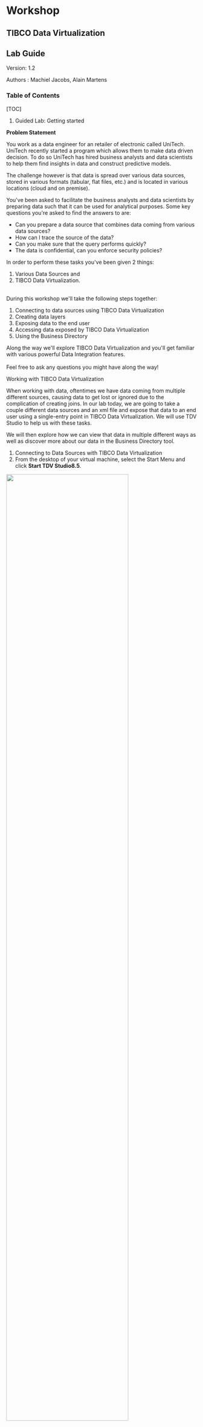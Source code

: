 # Workshop
## TIBCO Data Virtualization

## Lab Guide
Version: 1.2

Authors	:	Machiel Jacobs, Alain Martens

### Table of Contents
[TOC]


1. Guided Lab: Getting started 

**Problem Statement**

You work as a data engineer for an retailer of electronic called UniTech. \
UniTech recently started a program which allows them to make data driven decision. To do so UniTech has hired business analysts and data scientists to help them find insights in data and construct predictive models.

The challenge however is that data is spread over various data sources, stored in various formats (tabular, flat files, etc.) and is located in various locations (cloud and on premise).

You've been asked to facilitate the business analysts and data scientists by preparing data such that it can be used for analytical purposes. Some key questions you're asked to find the answers to are:



*   Can you prepare a data source that combines data coming from various data sources? 
*   How can I trace the source of the data?
*   Can you make sure that the query performs quickly?
*   The data is confidential, can you enforce security policies?

In order to perform these tasks you've been given 2 things: 



1. Various Data Sources and 
2. TIBCO Data Virtualization. 

 \
During this workshop we'll take the following steps together: 



1. Connecting to data sources using TIBCO Data Virtualization
2. Creating data layers
3. Exposing data to the end user
4. Accessing data exposed by TIBCO Data Virtualization
5. Using the Business Directory

Along the way we'll explore TIBCO Data Virtualization and you'll get familiar with various powerful Data Integration features. \
 \
Feel free to ask any questions you might have along the way!

Working with TIBCO Data Virtualization

When working with data, oftentimes we have data coming from multiple different sources, causing data to get lost or ignored due to the complication of creating joins. In our lab today, we are going to take a couple different data sources and an xml file and expose that data to an end user using a single-entry point in TIBCO Data Virtualization. We will use TDV Studio to help us with these tasks.

We will then explore how we can view that data in multiple different ways as well as discover more about our data in the Business Directory tool. 



1. Connecting to Data Sources with TIBCO Data Virtualization
1. From the desktop of your virtual machine, select the Start Menu and click **Start TDV Studio8.5**.


<img src=images/image38.png width="80%"></image>


2. Enter **admin** as username and use **tdvadmin** as password and click **Connect**.



<p id="gdcalert2" ><span style="color: red; font-weight: bold"><img src=images/image19.png></image></span></p>


_When we enter the Studio, we see a few different sections. On the left, we have the **Modeler** tab, which is where we will do most of our creation, the **Manager** tab, which allows us to view the health of our system, and the **Discovery** tab, which is where we can learn more about how our environment is structured. We will spend our lab today in the **Modeler** tab. This tab composes of 2 parts. On the left, we have the **Resource Tree**, which allows us to see all of the information we have either imported or built. On the right we have the **Canvas**, which is where we will do our creating and manage the details of our environment._



<p id="gdcalert3" ><span style="color: red; font-weight: bold"><img src=images/image55.png></image></span></p>


3. Expand the **Desktop** and **Shared** folders.
4. Right Click on the **IntroDemoOven** folder under the **Shared** folder and rename it **IntroDemoOven[FIRST LETTER + YOUR LAST NAME]**. For example; **IntroDemoOvenAMARTENS** To create your first data source:
    1. Select **New > New Data Source**.



<p id="gdcalert4" ><span style="color: red; font-weight: bold"><img src=images/image57.png></image></span></p>




    2. Search for PostgreSQL in the find box and select **PostgreSQL 9.1**.
    3. Click **Next.**



<p id="gdcalert5" ><span style="color: red; font-weight: bold"><img src=images/image56.png></image></span></p>



    4. Enter the corresponding database information:
        1. **Name**: Order Data.
        2. **Host**: localhost.
        3. **Port**: 9508
        4. **Database Name**: orders
        5. **Login**: tutorial
        6. **Password**: tutorial
        7. Click **Create & Introspect**.



<p id="gdcalert6" ><span style="color: red; font-weight: bold"><img src=images/image43.png></image></span></p>


    5. Expand the **Order Data** and **tutorial** folders
    6. Select the **orderdetails** and **orders** tables
    7. Click **Next**and **Finish**.

_If the tables are not appearing, select **Order Data** and click **Refresh Resource List**to retrieve the list of objects currently in the database._



<p id="gdcalert7" ><span style="color: red; font-weight: bold"><img src=images/image58.png></image></span></p>


    8. At the introspection task window, verify the status of **SUCCESS** and click **OK**.



<p id="gdcalert8" ><span style="color: red; font-weight: bold"><img src=images/image59.png></image></span></p>


_At this moment you've successfully made a connection to 2 data tables in a Postgres Database._

_We'll now continue to make a connection to a data table located in a MSSQL database._



5. Right Click on the **IntroDemoOven**to add our Customer Data.
    9. Select **New > New Data Source**.



<p id="gdcalert9" ><span style="color: red; font-weight: bold"><img src=images/image57.png></image></span></p>


    10. Search for Microsoft in the find box and select **Microsoft SQL Server 2012**.
    11. Click **Next.**



<p id="gdcalert10" ><span style="color: red; font-weight: bold"><img src=images/image62.png></image></span></p>



    12. Enter the corresponding database information:
1. **Name**: Customer Data.
2. **Host**: localhost.
3. **Port**: 1433
4. **Database Name**: IntroDemoCustomer
5. **Login**: sa
6. **Password**: Tibco@123
7. Click **Create & Introspect**.



<p id="gdcalert11" ><span style="color: red; font-weight: bold"><img src=images/image60.png></image></span></p>



    13. Expand the **Customer Data>IntroDemoCustomer>dbo** folders
    14. Select the **Customer_Data** tables
    15. Click **Next**and **Finish**.

_If the tables are not appearing, select **Customer Data** and click **Refresh Resource List**to retrieve the list of objects currently in the database._



<p id="gdcalert12" ><span style="color: red; font-weight: bold"><img src=images/image61.png></image></span></p>

    16. In the **Introspection Task** **Status** window, verify the status of **SUCCESS** and click **OK** to close the window.



<p id="gdcalert13" ><span style="color: red; font-weight: bold"><img src=images/image63.png></image></span></p>

_At this point in time we've successfully added connections to 2 database. We have additional information about our product catalog, this information is stored in an XML file. Let’s bring this in to connect it with our databases._



6. Right Click on the **IntroDemoOven**to add our **Product Information**.
    17. Select **New > New Data Source**.
    18. Search for File in the find box and select **File-XML**.
    19. Click **Next.**



<p id="gdcalert14" ><span style="color: red; font-weight: bold"><img src=images/image64.png></image></span></p>


    20. Enter the corresponding information:
1. **Name**: Product Descriptions.
2. **Root Path**: C:\Program Files\TIBCO\TDV Server 8.5\docs\examples
3. Click **Create & Introspect**.



<p id="gdcalert15" ><span style="color: red; font-weight: bold"><img src=images/image65.png></image></span></p>


    21. Expand the **Product Descriptions** folder
    22. Select the **productCatalog.xml** file
    23. Click **Next**and **Finish**.



<p id="gdcalert16" ><span style="color: red; font-weight: bold"><img src=images/image66.png></image></span></p>


    24. In the **Introspection Task** **Status** window, verify the status of **SUCCESS** and click **OK** to close the window.



<p id="gdcalert17" ><span style="color: red; font-weight: bold"><img src=images/image67.png></image></span></p>

_You've successfully completed the chapter where you've made connections to 3 data sources. 2 databases and 1 xml file. In the next chapter we'll combine these data sources._



2. Creating Data Layers

_In order to expose data to our end users, we want to create an easily understood system in order to not only expose multiple data sets to our end user, but also create a manageable system to quickly and easily expand our data offerings. To do this we create layers. Each layer represents a level of abstraction from our original data, from the Meta Data Layer, which maps most closely to our original data, the Business Layer which contains our reusable data model, to our Application Layer which contains views created to most closely match our end users’ needs._



1. Right Click on the **IntroDemoOven** folder.
2. Select **New > New Folder**to create folders for our data layers



<p id="gdcalert18" ><span style="color: red; font-weight: bold"><img src=images/image68.png></image></span></p>


3. Create 3 folders named **L1_MetaLayer, L2_BusinessLayer, L3_ApplicationLayer**



<p id="gdcalert19" ><span style="color: red; font-weight: bold"><img src=images/image69.png></image></span></p>



<p id="gdcalert20" ><span style="color: red; font-weight: bold"><img src=images/image70.png></image></span></p>


_The first layer we are creating is the Meta Data Layer. This maps most closely to our data sources, bringing in the components of the sources that are of interest to our end users and preparing that data to be joined with other sources at a higher layer._



4. Right Click on the **L1_MetaLayer** folder.
    1. Select **New > New View**.



<p id="gdcalert21" ><span style="color: red; font-weight: bold"><img src=images/image45.png></image></span></p>



    2. Name your new view **L1_Order** and click **OK**.



<p id="gdcalert22" ><span style="color: red; font-weight: bold"><img src=images/image46.png></image></span></p>





    3. Expand the **Order Data** and **Tutorial**folders.
    4. Click and Drag **orders**onto the canvas on the right.
    5. Click **Save** (

<p id="gdcalert23" ><span style="color: red; font-weight: bold"><img src=images/image3.png width="5%"></image></span></p>

) at the top left of the screen.



<p id="gdcalert24" ><span style="color: red; font-weight: bold"><img src=images/image48.png></image></span></p>






5. Right Click on the **L1_MetaLayer** folder.
    1. Select **New > New View**.
    2. Name your new view **L1_OrderDetails** and click **OK**.
    3. Expand the **Order Data** and **Tutorial**folders.
    4. Click and Drag **orderdetails**onto the canvas on the right.
    5. Click **Save** (

<p id="gdcalert25" ><span style="color: red; font-weight: bold"><img src=images/image3.png width="5%"></image></span></p>

) at the top left of the screen.



<p id="gdcalert26" ><span style="color: red; font-weight: bold"><img src=images/image49.png></image></span></p>


6. Right Click on the **L1_MetaLayer** folder one last time.
    1. Select **New > New View**. 
    2. Name your new view **L1_Customer** and click **OK**.
    3. Expand the **Customer Data > IntroDemoCustomer > dbo**folders.
    4. Click and Drag **Customer_Data**onto the canvas on the right.
    5. Click **Save** (

<p id="gdcalert27" ><span style="color: red; font-weight: bold"><img src=images/image3.png width="5%"></image></span></p>


) at the top left of the screen.



<p id="gdcalert28" ><span style="color: red; font-weight: bold"><img src=images/image50.png></image></span></p>


_Now that we’ve setup our database views, we need to translate our XML product data into something that TIBCO Data Virtualization can understand, so we need to create data transformation to connect our product information with our other data_



7. Right Click on the **L1_MetaLayer** folder.
    1. Select **New > New Transformation**.



<p id="gdcalert29" ><span style="color: red; font-weight: bold"><img src=images/image51.png></image></span></p>


    2. Select XSLT Transformation and click **Next**.


<p id="gdcalert30" ><span style="color: red; font-weight: bold"><img src=images/image52.png></image></span></p>


    3. Name your Transformation **L1_Product**.
    4. Expand the **Shared > IntroDemoOven > ProductDescription**folders.
    5. Select **productCatalog.xml** for your transformation.
    6. Click **Finish**.



<p id="gdcalert31" ><span style="color: red; font-weight: bold"><img src=images/image11.png></image></span></p>


    7. In the new view that appears, select **outputs** under the target column on the right side of the window.
    8. select the **plus sign** (+) at the top middle to add a new target column.
        1. Select **Integer > INTEGER**.
        2. Enter **ProductID** and hit return.
        3. Repeat this step for **ProductName** (String > VARCHAR) and **ProductDescription** (String > VARCHAR). 



<p id="gdcalert32" ><span style="color: red; font-weight: bold"><img src=images/image13.png></image></span></p>


    9. Expand **catalog > category > products > product** on the left hand of the screen
    10. Drag **ProductID**, **ProductName** and **ProductDescription** from the left onto its counterpart on the right. 
    11. Click **Save** (

<p id="gdcalert33" ><span style="color: red; font-weight: bold"><img src=images/image3.png width="5%"></image></span></p>

) at the top left of the screen.



<p id="gdcalert34" ><span style="color: red; font-weight: bold"><img src=images/image14.png></image></span></p>


_Now that we have our physical layer set up, we want to expose data in a way that will be useful to our end users. To do this, we want to create views of commonly requested data as well as data that is connected but may not be in our database, such as a holistic view of our orders or a complete view of our customer activities._



8. In the Resource Tree on the left, right click on the **L2_BusinessLayer** folder.
    6. Select **New > New View**. 
    7. Name your new view **L2_OrderInfo**.



<p id="gdcalert35" ><span style="color: red; font-weight: bold"><img src=images/image5.png></image></span></p>



    8. Expand **L1_MetaLayer** and drag **L1_Order** and **L1_OrderDetails** onto the canvas.
    9. Drag **orderid** from **L1_Order**onto **orderid** in **L1_OrderDetails** to link the two tables based on **orderid**.
    10. Select the **Grid** tab at the bottom of the screen.



<p id="gdcalert36" ><span style="color: red; font-weight: bold"><img src=images/image15.png></image></span></p>


    11. On the **Grid Tab**, click **List Columns** (

<p id="gdcalert37" ><span style="color: red; font-weight: bold"><img src=images/image7.png></image></span></p>

) at the top of the screen.
    12. Select both **L1_Order**and **L1_OrderDetail** and click the right arrow to list all of the available columns.
    13. Click **OK**.

<p id="gdcalert38" ><span style="color: red; font-weight: bold"><img src=images/image17.png></image></span></p>

_When we look at all of the columns, we see a few that, while useful for customer service and our shipping department, aren’t very useful for order analyses, such as Shipping Method ID, so we need to cut down on some of these columns to make the data easier to digest._

    14. Select and delete all columns other than those appearing in the picture below by clicking the red X (

<p id="gdcalert39" ><span style="color: red; font-weight: bold"><img src=images/image9.png></image></span></p>

) at the top of the screen.
    15. Deselect **L1_OrderDetails.orderid** to remove it from the output.



<p id="gdcalert40" ><span style="color: red; font-weight: bold"><img src=images/image18.png></image></span></p>


_Now that we have our data selected, we want to add sorting to our data to make it more consumable by our end users. To do this, we’ll sort by Customer ID, Order ID and Product ID from the grid panel._



    16. Click **L1_Order.customerid** and press the up arrow at the top of the screen        (

<p id="gdcalert41" ><span style="color: red; font-weight: bold"><img src=images/image2.png></image></span></p>

) to move it into the first position.
    17. Select **L1_OrderDetails.productid** and press the up arrow to until it is in the third position.
    18. To the right of **L1_Order.customerid**, Select **Sort Order** and enter 1.
    19. To the right of **L1_Order.orderid**, Select **Sort Order**and enter 2.
    20. To the right of **L1_Order.productid**, Select **Sort Order** and enter 3.
    21. Click **Save** (

<p id="gdcalert42" ><span style="color: red; font-weight: bold"><img src=images/image3.png width="5%"></image></span></p>

) at the top left of the screen.



<p id="gdcalert43" ><span style="color: red; font-weight: bold"><img src=images/image4.png></image></span></p>

9. In the Resource Tree on the left, right click on the **L2_BusinessLayer** folder to add a view for our Customer Activity Data.
    1. Select **New > New View**. 
    2. Name your new view **L2_CustomerActivity**.

<p id="gdcalert44" ><span style="color: red; font-weight: bold"><img src=images/image5.png></image></span></p>


    3. Expand **L1_MetaLayer** and drag **L1_Customer, L1_Product** and **L2_OrderInfo** onto the canvas.
    4. Drag **customerid** from **L1_Order**onto **customerid** in **L2_OrderInfo** and **productid** in **L2_OrderInfo** onto **productid** in **L2_Product** to link the tables.
    5. Select the **Grid** tab at the bottom of the screen.



<p id="gdcalert45" ><span style="color: red; font-weight: bold"><img src=images/image6.png></image></span></p>


    6. On the **Grid Tab**, click **List Columns** (

<p id="gdcalert46" ><span style="color: red; font-weight: bold"><img src=images/image7.png></image></span></p>

) at the top of the screen.
    7. Select all three tables and click the right arrow to list all of the available columns.
    8. Click **OK**.



<p id="gdcalert47" ><span style="color: red; font-weight: bold"><img src=images/image8.png></image></span></p>

_Similar to our last table, there is more information here than we’d like to expose. Let’s remove some of those tables to make our data a bit cleaner._



    9. Select and delete all columns other than those appearing in the picture below by clicking the red X (

<p id="gdcalert48" ><span style="color: red; font-weight: bold"><img src=images/image9.png></image></span></p>


47.png "image_tooltip")
) at the top of the screen.
    10. Deselect **L2_OrderInfo.customerid** and **L1_Product.ProductID** to remove them from the output.
    11. Click **Save** (

<p id="gdcalert49" ><span style="color: red; font-weight: bold"><img src=images/image3.png width="5%"></image></span></p>

) at the top left of the screen.



<p id="gdcalert50" ><span style="color: red; font-weight: bold"><img src=images/image10.png></image></span></p>


_Now that we’ve exposed our data, one of our teams is building an application that needs a slightly different data set than what we have exposed. Let’s build a view that allows them to use the data that they need and creates a new column._



10. Right click on **L3_ApplicationLayer** and navigate to **New > New View** .
    22. Name your View **L3_CustomerActivityCustomized**.
    23. Expand **L2_BusinessLayer**and drag **L2_CustomerActivity** into the canvas.
    24. Select the **Grid** tab.



<p id="gdcalert51" ><span style="color: red; font-weight: bold"><img src=images/image31.png></image></span></p>


    25. On the **Grid** **Tab**, click **List Columns** (

<p id="gdcalert52" ><span style="color: red; font-weight: bold"><img src=images/image7.png></image></span></p>

) at the top of the screen.
        1. Select **L2_CustomerActivity** and click the right arrow to list all of the available columns.
        2. Click **OK**.
    26. Deselect the columns under Output as shown below.
    27. Select the row below **L2_CustomerActivity.ProductDescription** under the **Column** column and enter **L2_CustomerActivity.unitprice * L2_CustomerActivity.quantity**.
    28. Select the alias for your new column and enter **totalprice**.
    29. Click the **up arrow** twice to move your column to the third from last position.
    30. Click **Save** (

<p id="gdcalert53" ><span style="color: red; font-weight: bold"><img src=images/image3.png width="5%"></image></span></p>

) at the top left of the screen.



<p id="gdcalert54" ><span style="color: red; font-weight: bold"><img src=images/image32.png></image></span></p>


_Once we’ve created our views, we want to limit the access our end users have to the data based on criteria they enter. To do this, let’s create a new procedure that limits our data by **Company Name**._



11. Right Click on **L3_ApplicationLayer**and select **New > New SQL Script** .
    31. Name your script **L3_SelectiveCustomerActivityCustomized**.
    32. Replace the **SQL code** with the code below.
    33. To copy this code from the machine, open the **Lab Files** folder on the **Desktop**.
        3. Open the Data Virtualization Intro Demo file
        4. Right Click **SelectiveCustomerActivityReplace.sql** and select open with **Notepad++**.
        5. Return to TIBCO Data Virtualization and paste the SQL code into the window. 
    34. Click **Save** (

<p id="gdcalert55" ><span style="color: red; font-weight: bold"><img src=images/image3.png width="5%"></image></span></p>


<p id="gdcalert55" ><span style="color: red; font-weight: bold"><img src=images/image12.png></image></span></p>

) at the top left of the screen.



### Data lineage?





## Exposing Data to the End User

_Now that we’ve created the views that our end user wants to see, we want to expose that data to our end user. This can be done either by querying the data using methods such as JDBC or as a SOAP or REST Service. The first thing we need to do is publish our data._



1. Right Click on **L3_CustomerActivityCustomized** and select **Publish**.



<p id="gdcalert57" ><span style="color: red; font-weight: bold"><img src=images/image34.png></image></span></p>



2. In the window that appears, expand to **Desktop > Composite Data Services > Databases > IntroDemo > IntroDemoCat.**
3. Select **IntroDemoSchema**to publish your view to that schema.
4. Name your view **CustomerActivityCustomized**.
5. Click **OK**.


<p id="gdcalert58" ><span style="color: red; font-weight: bold"><img src=images/image35.png></image></span></p>


6. Right Click on **L3_SelectiveCustomerActivityCustomized** and select **Publish**.



<p id="gdcalert59" ><span style="color: red; font-weight: bold"><img src=images/image34.png></image></span></p>



7. In the window that appears, expand to **Desktop > Composite Data Services > WebServices > IntroDemo**
8. Select **IntroDemo**to publish your procedure to that schema.
9. Name your procedure **SelectiveCustomerActivityCustomized**.
10. Click **OK**.



<p id="gdcalert60" ><span style="color: red; font-weight: bold"><img src=images/image36.png></image></span></p>


## Accessing Data Exposed by TIBCO Data Virtualization

_The first way we want to access our data is through a database visualization tool, such as SQuirreL SQL Client. In doing this, we’ll be able to access our data similar to if it was in a database._



    1. From the desktop, double click the **SQuirreL SQL Client** icon.



<p id="gdcalert61" ><span style="color: red; font-weight: bold"><img src=images/image37.png></image></span></p>




        1. Double Click **TDV Local** on the left of the screen and click **Connect**using the username/password **admin/tdvadmin**.



<p id="gdcalert62" ><span style="color: red; font-weight: bold"><img src=images/image30.png></image></span></p>





        2. Click to expand **TDV Local > IntroDemoCat > IntroDemoSchema > Table**.
        3. Select the **CustomerActivityCustomized**table**.**
        4. Click **Content**to view the data within our table.



<p id="gdcalert63" ><span style="color: red; font-weight: bold"><img src=images/image21.png></image></span></p>



_Now that we’ve seen our data from a data visualization tool, we want to expose it as a service so our developers have the ability to access our data from their applications._



    2. In TIBCO Data Virtualization Studio, right click **IntroDemo** and select **Open**.
        5. On the bottom of the screen, click the **REST** tab.
        6. Select your **SelectiveCustomerActivityCustomized** we published earlier.
        7. In the center section, double click the **HTTP/XML** value at the bottom of the screen to copy the URL to your clipboard.
    3. Open Google Chrome at the bottom of the screen.



<p id="gdcalert64" ><span style="color: red; font-weight: bold"><img src=images/image22.png></image></span></p>



    4. Paste in the link you just copied into the address bar, replacing **{company_name_starts_with}**with any letter.
    5. Enter the username/password **admin/tdvadmin** when requested.



<p id="gdcalert65" ><span style="color: red; font-weight: bold"><img src=images/image24.png></image></span></p>





## Using the Business Directory

_Now that we’ve exposed our data to our end users, they can take advantage of multiple different data sources without need to create joins or manipulate the data. Oftentimes, though, end users have access to a large amount of data and do not know what all is available to them or they need to solve a problem and haven’t interacted with the data they need. By using the Business Directory, our end users can learn more about the data they have available to them and find the information they need to be successful._



    6. In Google Chrome, navigate https://localhost:9602/directory/#browse.
    7. Enter the username/password admin/tdvadmin 
    and click **Login**.



<p id="gdcalert66" ><span style="color: red; font-weight: bold"><img src=images/image25.png></image></span></p>



_In this view, we can explore the available databases and web services that have been published on this machine. Let’s search for a column to find which tables make that information available to us._



<p id="gdcalert67" ><span style="color: red; font-weight: bold"><img src=images/image26.png></image></span></p>


    8. In the search bar, enter **Company Name** and hit **Return**
    9. Select **CustomerActivityCustomized**to view information on this table. 



<p id="gdcalert68" ><span style="color: red; font-weight: bold"><img src=images/image27.png></image></span></p>


This concludes our TIBCO Data Virtualization Introductory Lab. Feel free to continue looking around the Business Directory to view all of the information available to end users. In this lab we were able to connect data from multiple data source types using the TIBCO Data Virtualization Studio, expose that data to our end user through web services and database calls, and discover more about our data using the Business Directory.
